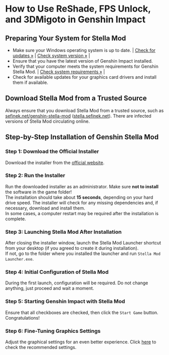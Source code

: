 [//]: # (Title: How to Use ReShade, FPS Unlock, and 3DMigoto Simultaneously in Genshin Impact)
[//]: # (Description: Discover how to enhance Genshin Impact with ReShade, FPS Unlocker, and 3DMigoto. Step-by-step guide for installation, configuration, and maximizing performance.)
[//]: # (Tags: )
[//]: # (Canonical: /genshin-stella-mod/docs?page=installation)
[//]: # (Contributors: Sefinek)

# How to Use ReShade, FPS Unlock, and 3DMigoto in Genshin Impact

## Preparing Your System for Stella Mod <!-- {#getting-started} -->
- Make sure your Windows operating system is up to date. | <a href="ms-settings:windowsupdate">Check for updates »</a> | <a href="ms-settings:about">Check system version »</a> |
- Ensure that you have the latest version of Genshin Impact installed.
- Verify that your computer meets the system requirements for Genshin Stella Mod. | <a href="https://sefinek.net/genshin-stella-mod/docs?page=requirements&referrer=installation">Check system requirements »</a> |
- Check for available updates for your graphics card drivers and install them if available.

## Download Stella Mod from a Trusted Source <!-- {#trusted-source} -->
Always ensure that you download Stella Mod from a trusted source, such as [sefinek.net/genshin-stella-mod](https://sefinek.net/genshin-stella-mod?referrer=installation) ([stella.sefinek.net](https://stella.sefinek.net)).
There are infected versions of Stella Mod circulating online.

## Step-by-Step Installation of Genshin Stella Mod <!-- {#how-to-install-stella-mod} -->
### Step 1: Download the Official Installer
Download the installer from the [official website](https://sefinek.net/genshin-stella-mod).

### Step 2: Run the Installer
Run the downloaded installer as an administrator. Make sure **not to install** the software in the game folder!  
The installation should take about **15 seconds**, depending on your hard drive speed. The installer will check for any missing dependencies and, if necessary, download and install them.  
In some cases, a computer restart may be required after the installation is complete.

### Step 3: Launching Stella Mod After Installation
After closing the installer window, launch the Stella Mod Launcher shortcut from your desktop (if you agreed to create it during installation).  
If not, go to the folder where you installed the launcher and run `Stella Mod Launcher.exe`.

### Step 4: Initial Configuration of Stella Mod
During the first launch, configuration will be required. Do not change anything, just proceed and wait a moment.

### Step 5: Starting Genshin Impact with Stella Mod
Ensure that all checkboxes are checked, then click the `Start Game` button. Congratulations!

### Step 6: Fine-Tuning Graphics Settings
Adjust the graphical settings for an even better experience. Click [here](https://sefinek.net/genshin-stella-mod/docs?page=requirements#recommended-game-settings) to check the recommended settings.